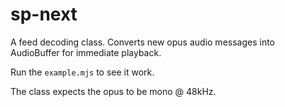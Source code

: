 # sp-next

A feed decoding class. Converts new opus audio messages into AudioBuffer for immediate playback.

Run the `example.mjs` to see it work.

The class expects the opus to be mono @ 48kHz.
